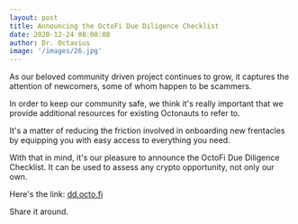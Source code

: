 ```yaml
---
layout: post
title: Announcing the OctoFi Due Diligence Checklist
date: 2020-12-24 08:08:08
author: Dr. Octavius
image: '/images/26.jpg'
---
```


As our beloved community driven project continues to grow, it captures the attention of newcomers, some of whom happen to be scammers.

In order to keep our community safe, we think it's really important that we provide additional resources for existing Octonauts to refer to.

It's a matter of reducing the friction involved in onboarding new frentacles by equipping you with easy access to everything you need. 

With that in mind, it's our pleasure to announce the OctoFi Due Diligence Checklist. It can be used to assess any crypto opportunity, not only our own.

Here's the link: [dd.octo.fi](https://dd.octo.fi)

Share it around. 
